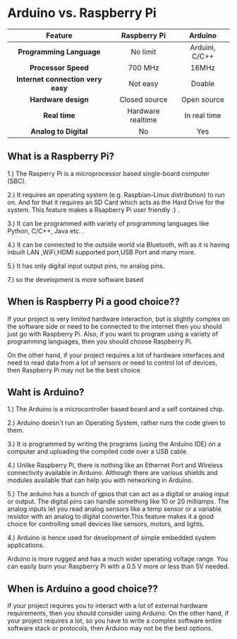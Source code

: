# Arduino vs. Raspberry Pi

|**Feature**|**Raspberry Pi**|**Arduino**|
|:-----------:|:----------------:|:----------:|
|**Programming Language**|	No limit	|Arduini, C/C++|
|**Processor Speed**|	700 MHz|	16MHz|
|**Internet connection very easy**|	Not easy|	Doable|
|**Hardware design**|	Closed source|	Open source|
|**Real time**|	Hardware realtime|	In real time|
|**Analog to Digital**|	No	|Yes|

## What is a Raspberry Pi?

1.) The Rasperry Pi is a microprocessor based single-board computer (SBC).  

2.) It requires an operating system (e.g. Raspbian-Linux distribution) to run on. And for that it requires an SD Card which acts as the Hard Drive for the system. This feature makes a Rsapberry Pi user friendly :) .  

3.) It can be programmed with variety of programming languages like Python, C/C++, Java etc. .  

4.) It can be connected to the outside world via Bluetooth, wifi as it is having inbuilt LAN ,WiFi,HDMI supported port,USB Port and many more.  

5.) It has only digital input output pins, no analog pins.  

7.) so the development is more software based

## When is Raspberry Pi a good choice??

If your project is very limited hardware interaction, but is slightly complex on the software side or need to be connected to the internet then you should just go with Raspberry Pi. Also, if you want to program using a variety of programming languages, then you should choose Raspberry Pi.

On the other hand, if your project requires a lot of hardware interfaces and need to read data from a lot of sensors or need to control lot of devices, then Raspberry Pi may not be the best choice.


## Waht is Arduino?

1.) The Arduino is a microcontroller based board and a self contained chip.  

2.) Arduino doesn't run an Operating System, rather runs the code given to them.  

3.) It is programmed by writing the programs (using the Arduino IDE) on a computer and uploading the compiled code over a USB cable.  

4.) Unlike Raspberry Pi, there is nothing like an Ethernet Port and Wireless connectivity available in Arduino. Although there are various shields and modules available that can help you with networking in Arduino.  

5.) The arduino has a bunch of gpios that can act as a digital or analog input or output. The digital pins can handle something like 10 or 20 milliamps. The analog inputs let you read analog sensors like a temp sensor or a variable resistor with an analog to digital converter.This feature makes it a good choice for controlling small devices like sensors, motors, and lights.  

4.) Arduino is hence used for development of simple embedded system applications.

Arduino is more rugged and has a much wider operating voltage range. You can easily burn your Raspberry Pi with a 0.5 V more or less than 5V needed.

## When is Arduino a good choice??

If your project requires you to interact with a lot of external hardware requirements, then you should consider using Arduino.
On the other hand, if your project requires a lot, so you have to write a complex software entire software stack or protocols, then Arduino may not be the best options.
 








